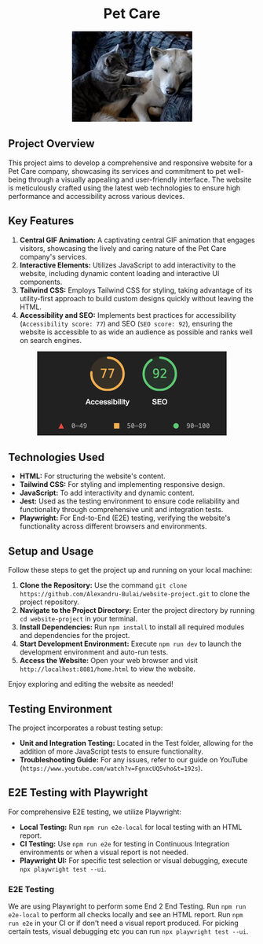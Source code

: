 <h1 align="center">
  <strong>Pet Care</strong>
</h1>

<div align="center">
  <img src="fluffy-my-pillow.gif" alt="animals playing gif">
</div>

<h2>Project Overview</h2>

This project aims to develop a comprehensive and responsive website for a Pet Care company, showcasing its services and commitment to pet well-being through a visually appealing and user-friendly interface. The website is meticulously crafted using the latest web technologies to ensure high performance and accessibility across various devices.

<h2>Key Features</h2>

<ol>
  <li><strong>Central GIF Animation:</strong> A captivating central GIF animation that engages visitors, showcasing the lively and caring nature of the Pet Care company's services.</li>
  <li><strong>Interactive Elements:</strong> Utilizes JavaScript to add interactivity to the website, including dynamic content loading and interactive UI components.</li>
  <li><strong>Tailwind CSS:</strong> Employs Tailwind CSS for styling, taking advantage of its utility-first approach to build custom designs quickly without leaving the HTML.</li>
  <li><strong>Accessibility and SEO:</strong> Implements best practices for accessibility (<code>Accessibility score: 77</code>) and SEO (<code>SEO score: 92</code>), ensuring the website is accessible to as wide an audience as possible and ranks well on search engines.</li>
</ol>

<div align="center">
  <img width="386" src="seo-accessibility.png" alt="seo-accessibility">
</div>

<h2>Technologies Used</h2>

<ul>
  <li><strong>HTML:</strong> For structuring the website's content.</li>
  <li><strong>Tailwind CSS:</strong> For styling and implementing responsive design.</li>
  <li><strong>JavaScript:</strong> To add interactivity and dynamic content.</li>
  <li><strong>Jest:</strong> Used as the testing environment to ensure code reliability and functionality through comprehensive unit and integration tests.</li>
  <li><strong>Playwright:</strong> For End-to-End (E2E) testing, verifying the website's functionality across different browsers and environments.</li>
</ul>

<h2>Setup and Usage</h2>

Follow these steps to get the project up and running on your local machine:

<ol>
  <li><strong>Clone the Repository:</strong> Use the command <code>git clone https://github.com/Alexandru-Bulai/website-project.git</code> to clone the project repository.</li>
  <li><strong>Navigate to the Project Directory:</strong> Enter the project directory by running <code>cd website-project</code> in your terminal.</li>
  <li><strong>Install Dependencies:</strong> Run <code>npm install</code> to install all required modules and dependencies for the project.</li>
  <li><strong>Start Development Environment:</strong> Execute <code>npm run dev</code> to launch the development environment and auto-run tests.</li>
  <li><strong>Access the Website:</strong> Open your web browser and visit <code>http://localhost:8081/home.html</code> to view the website.</li>
</ol>

<p>Enjoy exploring and editing the website as needed!</p>

<h2>Testing Environment</h2>

The project incorporates a robust testing setup:

<ul>
  <li><strong>Unit and Integration Testing:</strong> Located in the Test folder, allowing for the addition of more JavaScript tests to ensure functionality.</li>
  <li><strong>Troubleshooting Guide:</strong> For any issues, refer to our guide on YouTube (<code>https://www.youtube.com/watch?v=FgnxcUQ5vho&t=192s</code>).</li>
</ul>

<h2>E2E Testing with Playwright</h2>

For comprehensive E2E testing, we utilize Playwright:

<ul>
  <li><strong>Local Testing:</strong> Run <code>npm run e2e-local</code> for local testing with an HTML report.</li>
  <li><strong>CI Testing:</strong> Use <code>npm run e2e</code> for testing in Continuous Integration environments or when a visual report is not needed.</li>
  <li><strong>Playwright UI:</strong> For specific test selection or visual debugging, execute <code>npx playwright test --ui</code>.</li>
</ul>

<h3>E2E Testing</h3>

We are using Playwright to perform some End 2 End Testing.
Run <code>npm run e2e-local</code> to perform all checks locally and see an HTML report.
Run <code>npm run e2e</code> in your CI or if don't need a visual report produced.
For picking certain tests, visual debugging etc you can run <code>npx playwright test --ui</code>.
